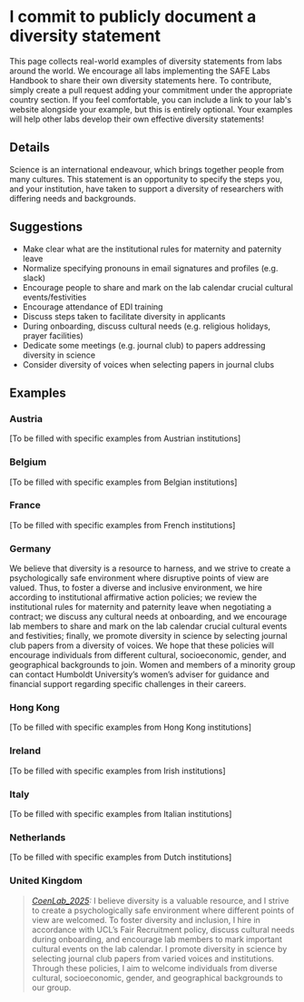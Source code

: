 # I commit to publicly document a diversity statement

This page collects real-world examples of diversity statements from labs around the world. We encourage all labs implementing the SAFE Labs Handbook to share their own diversity statements here. To contribute, simply create a pull request adding your commitment under the appropriate country section. If you feel comfortable, you can include a link to your lab's website alongside your example, but this is entirely optional. Your examples will help other labs develop their own effective diversity statements!

## Details
Science is an international endeavour, which brings together people from many cultures. This statement is an opportunity to specify the steps you, and your institution, have taken to support a diversity of researchers with differing needs and backgrounds.

## Suggestions
- Make clear what are the institutional rules for maternity and paternity leave
- Normalize specifying pronouns in email signatures and profiles (e.g. slack)
- Encourage people to share and mark on the lab calendar crucial cultural events/festivities
- Encourage attendance of EDI training
- Discuss steps taken to facilitate diversity in applicants
- During onboarding, discuss cultural needs (e.g. religious holidays, prayer facilities)
- Dedicate some meetings (e.g. journal club) to papers addressing diversity in science
- Consider diversity of voices when selecting papers in journal clubs

## Examples

### Austria
[To be filled with specific examples from Austrian institutions]

### Belgium
[To be filled with specific examples from Belgian institutions]

### France
[To be filled with specific examples from French institutions]

### Germany
We believe that diversity is a resource to harness, and we strive to create a psychologically safe environment where disruptive points of view are valued. Thus, to foster a diverse and inclusive environment, we hire according to institutional affirmative action policies; we review the institutional rules for maternity and paternity leave when negotiating a contract; we discuss any cultural needs at onboarding, and we encourage lab members to share and mark on the lab calendar crucial cultural events and festivities; finally, we promote diversity in science by selecting journal club papers from a diversity of voices. We hope that these policies will encourage individuals from different cultural, socioeconomic, gender, and geographical backgrounds to join. Women and members of a minority group can contact Humboldt University’s women’s adviser for guidance and financial support regarding specific challenges in their careers.

### Hong Kong
[To be filled with specific examples from Hong Kong institutions]

### Ireland
[To be filled with specific examples from Irish institutions]

### Italy
[To be filled with specific examples from Italian institutions]

### Netherlands
[To be filled with specific examples from Dutch institutions]

### United Kingdom
>_[CoenLab_2025](https://coen-lab.com/):_ I believe diversity is a valuable resource, and I strive to create a psychologically safe environment where different points of view are welcomed. To foster diversity and inclusion, I hire in accordance with UCL’s Fair Recruitment policy, discuss cultural needs during onboarding, and encourage lab members to mark important cultural events on the lab calendar. I promote diversity in science by selecting journal club papers from varied voices and institutions. Through these policies, I aim to welcome individuals from diverse cultural, socioeconomic, gender, and geographical backgrounds to our group.
